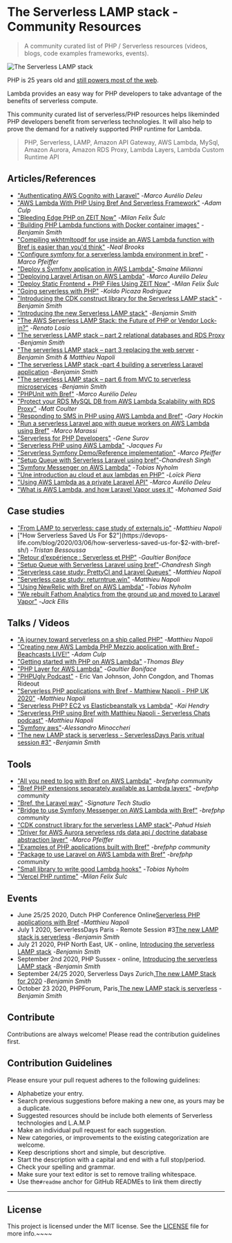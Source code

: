 # The Serverless LAMP stack  - Community Resources

> A community curated list of PHP / Serverless resources (videos, blogs, code examples frameworks, events).

![The Serverless LAMP stack](repository-resources/serverless-lamp-stack.png "The Serverless LAMP stack")

PHP is 25 years old and [still powers most of the web](https://w3techs.com/technologies/details/pl-php).

Lambda provides an easy way for PHP developers to take advantage of the benefits of serverless compute.

This community curated list of serverless/PHP resources helps likeminded PHP developers benefit from serverless technologies. It will also help to prove the demand for a natively supported PHP runtime for Lambda.

> PHP, Serverless, LAMP, Amazon API Gateway, AWS Lambda, MySql, Amazon Aurora, Amazon RDS Proxy, Lambda Layers, Lambda Custom Runtime API

## Articles/References

* ["Authenticating AWS Cognito with Laravel"](https://blog.deleu.dev/authenticating-aws-cognito-with-laravel/) -*Marco Aurélio Deleu*
* ["AWS Lambda With PHP Using Bref And Serverless Framework"](https://www.nexmo.com/blog/2020/03/16/aws-lambda-with-php-using-bref-and-serverless-framework-dr) -*Adam Culp*
* ["Bleeding Edge PHP on ZEIT Now"](https://dev.to/nx1/bleeding-edge-php-on-zeit-now-565g) -*Milan Felix Šulc*
* ["Building PHP Lambda functions with Docker container images"](https://aws.amazon.com/blogs/compute/building-php-lambda-functions-with-docker-container-images/) -*Benjamin Smith*
* ["Compiling wkhtmltopdf for use inside an AWS Lambda function with Bref is easier than you'd think"](https://tech.mybuilder.com/compiling-wkhtmltopdf-aws-lambda-with-bref-easier-than-you-think/) -*Neal Brooks*
* ["Configure symfony for a serverless lambda environment in bref"](https://www.marco.zone/configure-symfony-for-serverless-lambda) -*Marco Pfeiffer*
* ["Deploy s Symfony application in AWS Lambda"](https://medium.com/@smaine.milianni/aws-lambda-and-symfony-6d3e9831c3cd)-*Smaine Milianni*
* ["Deploying Laravel Artisan on AWS Lambda"](https://blog.deleu.dev/deploying-laravel-artisan-on-aws-lambda/) -*Marco Aurélio Deleu*
* ["Deploy Static Frontend + PHP Files Using ZEIT Now"](https://dev.to/nx1/deploy-static-frontend-php-files-using-zeit-now-mg) -*Milan Felix Šulc*
* ["Going serverless with PHP"](https://medium.com/php-fad/going-serverless-with-php-f5a67cb3d67b) -*Koldo Picaza Rodríguez*
* ["Introducing the CDK construct library for the Serverless LAMP stack"](https://aws.amazon.com/blogs/compute/introducing-the-cdk-construct-library-for-the-serverless-lamp-stack/) -*Benjamin Smith*
* ["Introducing the new Serverless LAMP stack"](https://aws.amazon.com/blogs/compute/introducing-the-new-serverless-lamp-stack/) -*Benjamin Smith*
* ["The AWS Serverless LAMP Stack: the Future of PHP or Vendor Lock-in?"](https://www.infoq.com/news/2020/07/aws-serverless-lamp/) -*Renato Losio*
* ["The serverless LAMP stack – part 2 relational databases and RDS Proxy](https://aws.amazon.com/blogs/compute/introducing-the-serverless-lamp-stack-part-2-relational-databases/) -*Benjamin Smith*
* ["The serverless LAMP stack – part 3 replacing the web server](https://aws.amazon.com/blogs/compute/the-serverless-lamp-stack-part-3-replacing-the-web-server/) -*Benjamin Smith & Matthieu Napoli*
* ["The serverless LAMP stack -part 4 building a serverless Laravel application](https://aws.amazon.com/blogs/compute/the-serverless-lamp-stack-part-4-building-a-serverless-laravel-application/) -*Benjamin Smith*
* ["The serverless LAMP stack – part 6 from MVC to serverless microservices](https://aws.amazon.com/blogs/compute/the-serverless-lamp-stack-part-6-from-mvc-to-serverless-microservices/) -*Benjamin Smith*
* ["PHPUnit with Bref"](https://blog.deleu.dev/phpunit-with-bref/) -*Marco Aurélio Deleu*
* ["Protect your RDS MySQL DB from AWS Lambda Scalability with RDS Proxy"](https://dev.to/nideveloper/protect-your-rds-mysql-db-from-aws-lambda-scalability-5d80) -*Matt Coulter*
* ["Responding to SMS in PHP using AWS Lambda and Bref"](https://www.twilio.com/blog/responding-to-sms-in-php-using-aws-lambda-and-bref-php) -*Gary Hockin*
* ["Run a serverless Laravel app with queue workers on AWS Lambda using Bref"](https://blog.marco-marassi.com/posts/run-serverless-laravel-app-with-queue-workers-on-aws-lambda-using-bref) -*Marco Marassi*
* ["Serverless for PHP Developers"](https://blog.servmask.com/serverless-for-php-developers/) -*Gene Surov*
* ["Serverless PHP using AWS Lambda"](https://medium.com/startupward/serverless-php-using-aws-lambda-e36e214d43f7) -*Jacques Fu*
* ["Serverless Symfony Demo/Reference implementation"](https://github.com/Nemo64/serverless-symfony) -*Marco Pfeiffer*
* ["Setup Queue with Serverless Laravel using bref"](https://dev.to/chandreshhere/setup-queue-with-serverless-laravel-using-bref-1g71)-*Chandresh Singh*
* ["Symfony Messenger on AWS Lambda"](https://developer.happyr.com/symfony-messenger-on-aws-lambda) -*Tobias Nyholm*
* ["Une introduction au cloud et aux lambdas en PHP"](https://jolicode.com/blog/une-introduction-au-cloud-et-aux-lambdas-en-php) -*Loïck Piera*
* ["Using AWS Lambda as a private Laravel API"](https://blog.deleu.dev/using-aws-lambda-as-a-private-laravel-api/) -*Marco Aurélio Deleu*
* ["What is AWS Lambda, and how Laravel Vapor uses it"](https://dev.to/themsaid/what-is-aws-lambda-and-how-laravel-vapor-uses-it-1j98) -*Mohamed Said*

## Case studies

- ["From LAMP to serverless: case study of externals.io"](https://mnapoli.fr/serverless-case-study-externals/) -*Matthieu Napoli*
- ["How Serverless Saved Us For $2"](https://devops-life.com/blog/2020/03/06/how-serverless-saved-us-for-$2-with-bref-sh/) -*Tristan Bessoussa*
- ["Retour d’expérience : Serverless et PHP"](https://www.enoptea.fr/serverless-et-php/) -*Gaultier Boniface*
- ["Setup Queue with Serverless Laravel using bref"](https://dev.to/chandreshhere/setup-queue-with-serverless-laravel-using-bref-1g71?utm_source=newsletter&utm_medium=email&utm_content=offbynone&utm_campaign=Off-by-none%3A%20Issue%20%23102)-*Chandresh Singh*
- ["Serverless case study: PrettyCI and Laravel Queues"](https://mnapoli.fr/serverless-case-study-prettyci/) -*Matthieu Napoli*
- ["Serverless case study: returntrue.win"](https://www.markdownguide.org/getting-started/) -*Matthieu Napoli*
- ["Using NewRelic with Bref on AWS Lambda"](https://developer.happyr.com/newrelic-on-bref-aws-lambda) -*Tobias Nyholm*
- ["We rebuilt Fathom Analytics from the ground up and moved to Laravel Vapor"](https://usefathom.com/blog/moved-to-vapor) -*Jack Ellis*

## Talks / Videos

- ["A journey toward serverless on a ship called PHP"](https://www.youtube.com/watch?v=VfoNUUJggIA&feature=emb_title) -*Matthieu Napoli*
- ["Creating new AWS Lambda PHP Mezzio application with Bref - Beachcasts LIVE!"](https://github.com/stechstudio/laravel-bref-bridge) -*Adam Culp*
- ["Getting started with PHP on AWS Lambda"](https://www.youtube.com/watch?v=5cLZ5jT2Gi0) -*Thomas Bley*
- ["PHP Layer for AWS Lambda"](https://www.youtube.com/watch?v=vb-o1DvvHxk) -*Gaultier Boniface*
- ["PHPUgly Podcast"](https://www.youtube.com/watch?v=GWiAdxNXV0k#t=61m39s) - Eric Van Johnson, John Congdon, and Thomas Rideout
- ["Serverless PHP applications with Bref - Matthiew Napoli - PHP UK 2020"](https://www.youtube.com/watch?v=R2V4QTM2aes&feature=emb_title) -*Matthieu Napoli*
- ["Serverless PHP? EC2 vs Elasticbeanstalk vs Lambda"](https://www.youtube.com/watch?v=eRY0Iay7Los&t=183s) -*Kai Hendry*
- ["Serverless PHP using Bref with Matthieu Napoli - Serverless Chats podcast"](https://www.serverlesschats.com/55/) -*Matthieu Napoli*
- ["Symfony aws"](https://www.slideshare.net/AlessandroMinoccheri/symfony-aws)-*Alessandro Minoccheri*
- ["The new LAMP stack is serverless - ServerlessDays Paris vritual session #3"](https://www.youtube.com/watch?v=cXI753VsIzs) -*Benjamin Smith*

## Tools

- ["All you need to log with Bref on AWS Lambda"](https://github.com/brefphp/logger) -*brefphp community*
- ["Bref PHP extensions separately available as Lambda layers"](https://github.com/brefphp/extra-php-extensions) -*brefphp community*
- ["Bref, the Laravel way"](https://github.com/stechstudio/laravel-bref-bridge) -*Signature Tech Studio*
- ["Bridge to use Symfony Messenger on AWS Lambda with Bref"](https://github.com/brefphp/symfony-messenger) -*brefphp community*
- ["CDK construct library for the serverless LAMP stack"](https://github.com/aws-samples/cdk-serverless-lamp#readme)-*Pahud Hsieh*
- ["Driver for AWS Aurora serverless rds data api / doctrine database abstraction layer"](https://github.com/Nemo64/dbal-rds-data) -*Marco Pfeiffer*
- ["Examples of PHP applications built with Bref"](https://github.com/brefphp/examples) -*brefphp community*
- ["Package to use Laravel on AWS Lambda with Bref"](https://github.com/brefphp/laravel-bridge) -*brefphp community*
- ["Small library to write good Lambda hooks"](https://github.com/Happyr/bref-hook-handler) -*Tobias Nyholm*
- ["Vercel PHP runtime"](https://github.com/juicyfx/now-php) -*Milan Felix Šulc*

## Events

- June 25/25 2020, Dutch PHP Conference Online[Serverless PHP applications with Bref](https://schedule.phpconference.nl/speaker/8) -*Matthieu Napoli*
- July 1 2020, ServerlessDays Paris - Remote Session #3[The new LAMP stack is serverless](https://www.meetup.com/fr-FR/Paris-Serverless-Architecture-Meetup/events/271290160/) -*Benjamin Smith*
- July 21 2020, PHP North East, UK - online, [Introducing the serverless LAMP stack](https://www.meetup.com/phpnortheast/events/271775018/) -*Benjamin Smith*
- September 2nd 2020, PHP Sussex - online, [Introducing the serverless LAMP stack](https://www.meetup.com/phpnortheast/events/271775018/) -*Benjamin Smith*
- September 24/25 2020, Serverless Days Zurich,[The new LAMP Stack for 2020](https://zurich.serverlessdays.io/speakers/benjamin-smith.html) -*Benjamin Smith*
- October 23 2020, PHPForum, Paris,[The new LAMP stack is serverless](https://event.afup.org/) -*Benjamin Smith*

## Contribute

Contributions are always welcome!
Please read the contribution guidelines first.

## Contribution Guidelines

Please ensure your pull request adheres to the following guidelines:

- Alphabetize your entry.
- Search previous suggestions before making a new one, as yours may be a duplicate.
- Suggested resources should be include both elements of Serverless technologies and L.A.M.P
- Make an individual pull request for each suggestion.
- New categories, or improvements to the existing categorization are welcome.
- Keep descriptions short and simple, but descriptive.
- Start the description with a capital and end with a full stop/period.
- Check your spelling and grammar.
- Make sure your text editor is set to remove trailing whitespace.
- Use the`#readme` anchor for GitHub READMEs to link them directly

---

## License

This project is licensed under the MIT license. See the [LICENSE](../LICENSE) file for more info.~~~~
